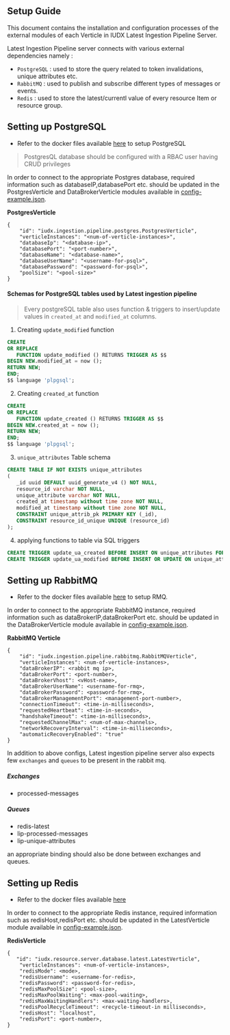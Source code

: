 

Setup Guide
----

This document contains the installation and configuration processes of the external modules of each Verticle in IUDX Latest Ingestion Pipeline Server.



Latest Ingestion Pipeline server connects with various external dependencies namely :

 - `PostgreSQL` : used to store the query related to token invalidations, unique attributes etc.
 - `RabbitMQ` : used to publish and subscribe different types of messages or events.
 - `Redis` : used to store the latest/currentl value of every resource Item or resource group.

## Setting up PostgreSQL 
-  Refer to the docker files available [here](https://github.com/datakaveri/iudx-deployment/blob/master/Docker-Swarm-deployment/single-node/postgres) to setup PostgreSQL

> PostgresQL database should be configured with a RBAC user having CRUD privileges

In order to connect to the appropriate Postgres database, required information such as databaseIP,databasePort etc. should be updated in the PostgresVerticle and DataBrokerVerticle modules available in [config-example.json](example-configs/config-example.json).


**PostgresVerticle**
```
{
    "id": "iudx.ingestion.pipeline.postgres.PostgresVerticle",
    "verticleInstances": "<num-of-verticle-instances>",
    "databaseIp": "<database-ip>",
    "databasePort": "<port-number>",
    "databaseName": "<database-name>",
    "databaseUserName": "<username-for-psql>",
    "databasePassword": "<password-for-psql>",
    "poolSize": "<pool-size>"
}
```

#### Schemas for PostgreSQL tables used by Latest ingestion pipeline

> Every postgreSQL table also uses function & triggers to insert/update values in `created_at` and `modified_at` columns.
1. Creating `update_modified` function
```sql
CREATE
OR REPLACE
   FUNCTION update_modified () RETURNS TRIGGER AS $$
BEGIN NEW.modified_at = now ();
RETURN NEW;
END;
$$ language 'plpgsql';
```

2. Creating `created_at` function
```sql
CREATE
OR REPLACE
   FUNCTION update_created () RETURNS TRIGGER AS $$
BEGIN NEW.created_at = now ();
RETURN NEW;
END;
$$ language 'plpgsql';

```
3. `unique_attributes` Table schema

```sql
CREATE TABLE IF NOT EXISTS unique_attributes
(
   _id uuid DEFAULT uuid_generate_v4 () NOT NULL,
   resource_id varchar NOT NULL,
   unique_attribute varchar NOT NULL,
   created_at timestamp without time zone NOT NULL,
   modified_at timestamp without time zone NOT NULL,
   CONSTRAINT unique_attrib_pk PRIMARY KEY (_id),
   CONSTRAINT resource_id_unique UNIQUE (resource_id)
);
```

4. applying functions to table via SQL triggers

```sql
CREATE TRIGGER update_ua_created BEFORE INSERT ON unique_attributes FOR EACH ROW EXECUTE PROCEDURE update_created ();
CREATE TRIGGER update_ua_modified BEFORE INSERT OR UPDATE ON unique_attributes FOR EACH ROW EXECUTE PROCEDURE update_modified();
```

## Setting up RabbitMQ

- Refer to the docker files available [here](https://github.com/datakaveri/iudx-deployment/blob/master/Docker-Swarm-deployment/single-node/databroker) to setup RMQ.


In order to connect to the appropriate RabbitMQ instance, required information such as dataBrokerIP,dataBrokerPort etc. should be updated in the DataBrokerVerticle module available in [config-example.json](example-configs/config-example.json).

 **RabbitMQ Verticle**
```
{
    "id": "iudx.ingestion.pipeline.rabbitmq.RabbitMQVerticle",
    "verticleInstances": <num-of-verticle-instances>,
    "dataBrokerIP": <rabbit mq ip>,
    "dataBrokerPort": <port-number>,
    "dataBrokerVhost": <vHost-name>,
    "dataBrokerUserName": <username-for-rmq>,
    "dataBrokerPassword": <password-for-rmq>,
    "dataBrokerManagementPort": <management-port-number>,
    "connectionTimeout": <time-in-milliseconds>,
    "requestedHeartbeat": <time-in-seconds>,
    "handshakeTimeout": <time-in-milliseconds>,
    "requestedChannelMax": <num-of-max-channels>,
    "networkRecoveryInterval": <time-in-milliseconds>,
    "automaticRecoveryEnabled": "true"
}
```

In addition to above configs, Latest ingestion pipeline server also expects few `exchanges` and `queues` to be present in the rabbit mq.

##### Exchanges 
- processed-messages

##### Queues
- redis-latest
- lip-processed-messages
- lip-unique-attributes

an appropriate binding should also be done between exchanges and queues.


## Setting up Redis
- Refer to the docker files available [here](https://github.com/datakaveri/iudx-deployment/blob/master/Docker-Swarm-deployment/single-node/redis)

In order to connect to the appropriate Redis instance, required information such as redisHost,redisPort etc. should be updated in the LatestVerticle module available in [config-example.json](example-configs/config-example.json).

**RedisVerticle**
```
{
   "id": "iudx.resource.server.database.latest.LatestVerticle",
    "verticleInstances": <num-of-verticle-instances>,
    "redisMode": <mode>,
    "redisUsername": <username-for-redis>,
    "redisPassword": <password-for-redis>,
    "redisMaxPoolSize": <pool-size>,
    "redisMaxPoolWaiting": <max-pool-waiting>,
    "redisMaxWaitingHandlers": <max-waiting-handlers>,
    "redisPoolRecycleTimeout": <recycle-timeout-in milliseconds>,
    "redisHost": "localhost",
    "redisPort": <port-number>,
}